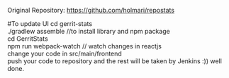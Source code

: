 Original Repository: https://github.com/holmari/repostats

#To update UI
cd gerrit-stats<br />
./gradlew assemble //to install library and npm package<br />
cd GerritStats<br />
npm run webpack-watch // watch changes in reactjs<br />
change your code in src/main/frontend<br />
push your code to repository and the rest will be taken by Jenkins :)) well done.<br />

